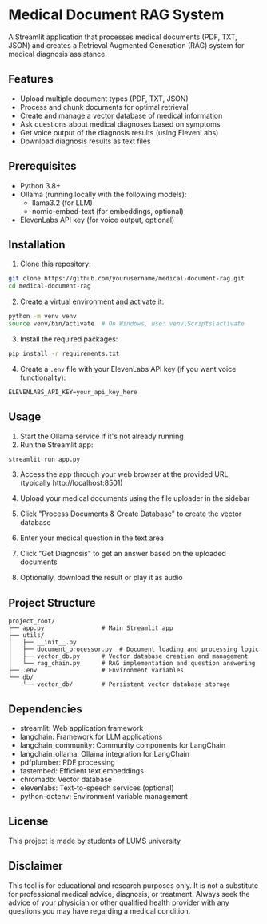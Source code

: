 # Medical Document RAG System

A Streamlit application that processes medical documents (PDF, TXT, JSON) and creates a Retrieval Augmented Generation (RAG) system for medical diagnosis assistance.

## Features

- Upload multiple document types (PDF, TXT, JSON)
- Process and chunk documents for optimal retrieval
- Create and manage a vector database of medical information
- Ask questions about medical diagnoses based on symptoms
- Get voice output of the diagnosis results (using ElevenLabs)
- Download diagnosis results as text files

## Prerequisites

- Python 3.8+
- Ollama (running locally with the following models):
  - llama3.2 (for LLM)
  - nomic-embed-text (for embeddings, optional)
- ElevenLabs API key (for voice output, optional)

## Installation

1. Clone this repository:
```bash
git clone https://github.com/yourusername/medical-document-rag.git
cd medical-document-rag
```

2. Create a virtual environment and activate it:
```bash
python -m venv venv
source venv/bin/activate  # On Windows, use: venv\Scripts\activate
```

3. Install the required packages:
```bash
pip install -r requirements.txt
```

4. Create a `.env` file with your ElevenLabs API key (if you want voice functionality):
```
ELEVENLABS_API_KEY=your_api_key_here
```

## Usage

1. Start the Ollama service if it's not already running
2. Run the Streamlit app:
```bash
streamlit run app.py
```

3. Access the app through your web browser at the provided URL (typically http://localhost:8501)

4. Upload your medical documents using the file uploader in the sidebar
5. Click "Process Documents & Create Database" to create the vector database
6. Enter your medical question in the text area
7. Click "Get Diagnosis" to get an answer based on the uploaded documents
8. Optionally, download the result or play it as audio

## Project Structure

```
project_root/
├── app.py                # Main Streamlit app
├── utils/
│   ├── __init__.py
│   ├── document_processor.py  # Document loading and processing logic
│   ├── vector_db.py      # Vector database creation and management
│   └── rag_chain.py      # RAG implementation and question answering
├── .env                  # Environment variables
└── db/
    └── vector_db/        # Persistent vector database storage
```

## Dependencies

- streamlit: Web application framework
- langchain: Framework for LLM applications
- langchain_community: Community components for LangChain
- langchain_ollama: Ollama integration for LangChain
- pdfplumber: PDF processing
- fastembed: Efficient text embeddings
- chromadb: Vector database
- elevenlabs: Text-to-speech services (optional)
- python-dotenv: Environment variable management

## License

This project is made by students of LUMS university

## Disclaimer

This tool is for educational and research purposes only. It is not a substitute for professional medical advice, diagnosis, or treatment. Always seek the advice of your physician or other qualified health provider with any questions you may have regarding a medical condition.
